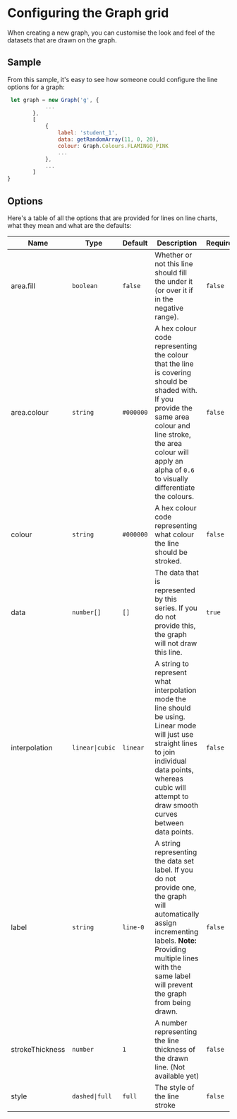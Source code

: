 # Configuring the Graph grid

When creating a new graph, you can customise the look and feel of the datasets that are drawn on 
the graph. 

## Sample

From this sample, it's easy to see how someone could configure the line options for a graph:

```javascript
 let graph = new Graph('g', {
            ...
        },
        [
            {
                label: 'student_1',
                data: getRandomArray(11, 0, 20),
                colour: Graph.Colours.FLAMINGO_PINK
                ...
            },
            ...
        ]
}

```

## Options

Here's a table of all the options that are provided for lines on line charts, what they mean and what are the defaults:

| Name            | Type            | Default   | Description                                                                                                                                                                                                                         | Required |
|-----------------|-----------------|-----------|-------------------------------------------------------------------------------------------------------------------------------------------------------------------------------------------------------------------------------------|----------|
| area.fill       | `boolean`       | `false`   | Whether or not this line should fill the under it (or over it if in the negative range).                                                                                                                                            | `false`  |
| area.colour     | `string`        | `#000000` | A hex colour code representing the colour that the line is covering should be shaded with. If you provide the same area colour and line stroke, the area colour will apply an alpha of `0.6` to visually differentiate the colours. | `false`  |
| colour          | `string`        | `#000000` | A hex colour code representing what colour the line should be stroked.                                                                                                                                                              | `false`  |
| data            | `number[]`      | `[]`      | The data that is represented by this series. If you do not provide this, the graph will not draw this line.                                                                                                                         | `true`   |
| interpolation   | `linear\|cubic` | `linear`  | A string to represent what interpolation mode the line should be using. Linear mode will just use straight lines to join individual data points, whereas cubic will attempt to draw smooth curves between data points.              | `false`  |
| label           | `string`        | `line-0`  | A string representing the data set label. If you do not provide one, the graph will automatically assign incrementing labels. **Note:** Providing multiple lines with the same label will prevent the graph from being drawn.       | `false`  |
| strokeThickness | `number`        | `1`       | A number representing the line thickness of the drawn line. (Not available yet)                                                                                                                                                     | `false`  |
| style           | `dashed\|full`  | `full`    | The style of the line stroke                                                                                                                                                                                                        | `false`  |


